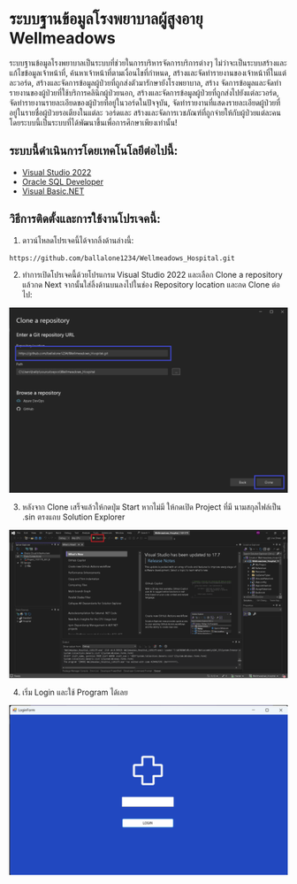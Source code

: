 # ระบบฐานข้อมูลโรงพยาบาลผู้สูงอายุ Wellmeadows
 ระบบฐานข้อมูลโรงพยาบาลเป็นระบบที่ช่วยในการบริหารจัดการบริการต่างๆ ไม่ว่าจะเป็นระบบสร้างและแก้ไขข้อมูลเจ้าหน้าที่, ค้นหาเจ้าหน้าที่ตามเงื่อนไขที่กำหนด, สร้างและจัดทำรายงานของเจ้าหน้าที่ในแต่ละวอร์ด, สร้างและจัดการข้อมูลผู้ป่วยที่ถูกส่งตัวมารักษายังโรงพยาบาล, สร้าง จัดการข้อมูลและจัดทำรายงานของผู้ป่วยที่ใช้บริการคลินิกผู้ป่วยนอก, สร้างและจัดการข้อมูลผู้ป่วยที่ถูกส่งไปยังแต่ละวอร์ด, จัดทำรายงานรายละเอียดของผู้ป่วยที่อยู่ในวอร์ดในปัจจุบัน, จัดทำรายงานที่แสดงรายละเอียดผู้ป่วยที่อยู่ในรายชื่อผู้ป่วยรอเตียงในแต่ละ
 วอร์ดและ สร้างและจัดการเวชภัณฑ์ที่ถูกจ่ายให้กับผู้ป่วยแต่ละคน โดยระบบนี้เป็นระบบที่ได้พัฒนาขึ้นเพื่อการศึกษาเพียงเท่านั้น!

## ระบบนี้ดำเนินการโดยเทคโนโลยีต่อไปนี้:
- [Visual Studio 2022](https://visualstudio.microsoft.com/vs/community/)
- [Oracle SQL Developer](https://www.oracle.com/database/sqldeveloper/technologies/download/)
- [Visual Basic.NET](https://visualstudio.microsoft.com/vs/features/net-development/)

## วิธีการติดตั้งและการใช้งานโปรเจคนี้:
1. ดาวน์โหลดโปรเจคนี้ได้จากลิ้งด้านล่างนี้:
```sh
https://github.com/ballalone1234/Wellmeadows_Hospital.git
```
2. ทำการเปิดโปรเจคนี้ด้วยโปรแกรม Visual Studio 2022 และเลือก Clone a repository แล้วกด Next จากนั้นใส่ลิ้งด้านบนลงไปในช่อง Repository location และกด Clone ต่อไป:

![image](./Pic/12.png)

3. หลังจาก Clone เสร็จแล้วให้กดปุ่ม Start หากไม่มี ให้กดเปิด Project ที่มี นามสกุลไฟล์เป็น .sin ตรงแถบ Solution Explorer

![image](./Pic/2.png)

4. เริ่ม Login และใช้ Program ได้เลย

 ![image](./Pic/3.png)
